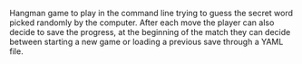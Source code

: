 Hangman game to play in the command line trying to guess the secret word picked randomly by the computer. After each move the player can also decide to save the progress, at the beginning of the match they can decide between starting a new game or loading a previous save through a YAML file.

